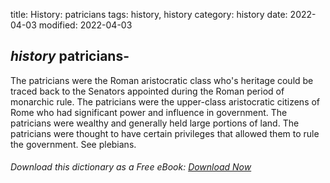 title: History: patricians
tags: history, history
category: history
date: 2022-04-03
modified: 2022-04-03


## _history_  patricians-
The patricians were the Roman aristocratic class
who's heritage could be traced back to the Senators appointed during
the Roman period of monarchic rule.  The patricians were the upper-class
aristocratic citizens of Rome who had significant power and influence
in government.  The patricians were wealthy and generally held large
portions of land. The patricians were thought to have certain
privileges that allowed them to rule the government. See   plebians.


###### Download *this* dictionary as a Free eBook: [Download Now]({static}static/SerfHistoryDictionary.pdf)

